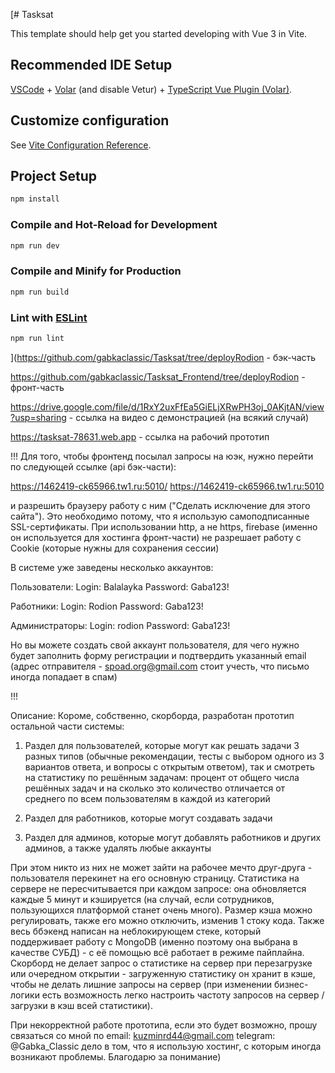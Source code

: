 [# Tasksat

This template should help get you started developing with Vue 3 in Vite.

## Recommended IDE Setup

[VSCode](https://code.visualstudio.com/) + [Volar](https://marketplace.visualstudio.com/items?itemName=Vue.volar) (and disable Vetur) + [TypeScript Vue Plugin (Volar)](https://marketplace.visualstudio.com/items?itemName=Vue.vscode-typescript-vue-plugin).

## Customize configuration

See [Vite Configuration Reference](https://vitejs.dev/config/).

## Project Setup

```sh
npm install
```

### Compile and Hot-Reload for Development

```sh
npm run dev
```

### Compile and Minify for Production

```sh
npm run build
```

### Lint with [ESLint](https://eslint.org/)

```sh
npm run lint
```
](https://github.com/gabkaclassic/Tasksat/tree/deployRodion - бэк-часть

https://github.com/gabkaclassic/Tasksat_Frontend/tree/deployRodion - фронт-часть

https://drive.google.com/file/d/1RxY2uxFfEa5GiELjXRwPH3oj_0AKjtAN/view?usp=sharing - ссылка на видео с демонстрацией (на всякий случай)

https://tasksat-78631.web.app - ссылка на рабочий прототип

!!! 
Для того, чтобы фронтенд посылал запросы на юэк, нужно перейти по следующей ссылке (api бэк-части):

https://1462419-ck65966.tw1.ru:5010/
https://1462419-ck65966.tw1.ru:5010

и разрешить браузеру работу с ним ("Сделать исключение для этого сайта"). Это необходимо потому, что я использую самоподписанные SSL-сертификаты. При использовании http, а не https, firebase (именно он используется для хостинга фронт-части) не разрешает работу с Cookie (которые нужны для сохранения сессии)

В системе уже заведены несколько аккаунтов:

Пользователи:
Login: Balalayka
Password: Gaba123!

Работники:
Login: Rodion
Password: Gaba123!

Администраторы:
Login: rodion
Password: Gaba123!

Но вы можете создать свой аккаунт пользователя, для чего нужно будет заполнить форму регистрации и подтвердить указанный email (адрес отправителя - 
spoad.org@gmail.com
стоит учесть, что письмо иногда попадает в спам) 

!!!

Описание:
Короме, собственно, скорборда, разработан прототип остальной части системы:

1) Раздел для пользователей, которые могут как решать задачи 3 разных типов (обычные рекомендации,
тесты с выбором одного из 3 вариантов ответа, и вопросы с открытым ответом), так и смотреть на статистику по решённым задачам: процент от общего числа решённых задач и на сколько это количество отличается от среднего по всем пользователям в каждой из категорий 

2) Раздел для работников, которые могут создавать задачи

3) Раздел для админов, которые могут добавлять работников и других админов, а также удалять любые аккаунты

При этом никто из них не может зайти на рабочее мечто друг-друга - пользователя перекинет на его основную страницу. 
Статистика на сервере не пересчитывается при каждом запросе: она обновляется каждые 5 минут и кэшируется (на случай, если сотрудников, пользующихся платформой станет очень много). Размер кэша можно регулировать, также его можно отключить, изменив 1 стоку кода. Также весь ббэкенд написан на неблокирующем стеке, который поддерживает работу с MongoDB (именно поэтому она выбрана в качестве СУБД) - с её помощью всё работает в режиме пайплайна. 
Скорборд не делает запрос о статистике на сервер при перезагрузке или очередном открытии - загруженную статистику он хранит в кэше, чтобы не делать лишние запросы на сервер (при изменении бизнес-логики есть возможность легко настроить частоту запросов на сервер / загрузки в кэш всей статистики).

При некорректной работе прототипа, если это будет возможно, прошу связаться со мной по 
email: kuzminrd44@gmail.com
telegram: @Gabka_Classic
дело в том, что я использую хостинг, с которым иногда возникают проблемы. 
Благодарю за понимание)

